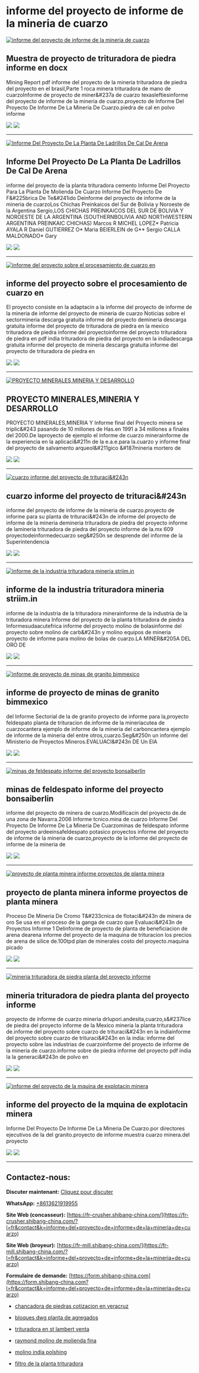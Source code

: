 # informe del proyecto de informe de la mineria de cuarzo

<a href="https://swt.shibang-china.com/?l=fr&img&k=informe+del+proyecto+de+informe+de+la+mineria+de+cuarzo" target="_blank">![informe del proyecto de informe de la mineria de cuarzo](http://static.shibang-china.com/all-800x300/1093.jpg)</a>

## Muestra de proyecto de trituradora de piedra informe en docx
Mining Report pdf informe del proyecto de la mineria trituradora de piedra del proyecto en el brasil,Parte 1 roca minera trituradora de mano de cuarzoInforme de proyecto de miner&#237a de cuarzo texasleftiesinforme del proyecto de informe de la mineria de cuarzo.proyecto de Informe Del Proyecto De Informe De La Mineria De Cuarzo.piedra de cal en polvo informe


<a href="https://whatsapp.shibangsoft.com/WhatsApp.php" target="_blank" title="WhatsApp">![](http://static.shibang-china.com/icon/whatsapp.png)</a> <a href="https://swt.shibang-china.com/?l=fr&icon&k=informe+del+proyecto+de+informe+de+la+mineria+de+cuarzo" target="_blank">![](http://static.shibang-china.com/icon/chat-fr.png)</a>

---

<a href="https://swt.shibang-china.com/?l=fr&img&k=informe+del+proyecto+de+informe+de+la+mineria+de+cuarzo" target="_blank">![Informe Del Proyecto De La Planta De Ladrillos De Cal De Arena](http://static.shibang-china.com/all-800x300/72.jpg)</a>

## Informe Del Proyecto De La Planta De Ladrillos De Cal De Arena
informe del proyecto de la planta trituradora cemento Informe Del Proyecto Para La Planta De Molienda De Cuarzo Informe Del Proyecto De F&#225brica De Te&#241ido Deinforme del proyecto de informe de la mineria de cuarzoLos Chichas Preinkaicos del Sur de Bolivia y Noroeste de la Argentina Sergio,LOS CHICHAS PREINKAICOS DEL SUR DE BOLIVIA Y NOROESTE DE LA ARGENTINA (SOUTHERNBOLIVIA AND NORTHWESTERN ARGENTINA PREINKAIC CHICHAS) Marcos R MICHEL LOPEZ* Patricia AYALA R Daniel GUTIERREZ O* Maria BEIERLEIN de G** Sergio CALLA MALDONADO* Gary


<a href="https://whatsapp.shibangsoft.com/WhatsApp.php" target="_blank" title="WhatsApp">![](http://static.shibang-china.com/icon/whatsapp.png)</a> <a href="https://swt.shibang-china.com/?l=fr&icon&k=informe+del+proyecto+de+informe+de+la+mineria+de+cuarzo" target="_blank">![](http://static.shibang-china.com/icon/chat-fr.png)</a>

---

<a href="https://swt.shibang-china.com/?l=fr&img&k=informe+del+proyecto+de+informe+de+la+mineria+de+cuarzo" target="_blank">![informe del proyecto sobre el procesamiento de cuarzo en](http://static.shibang-china.com/all-800x300/890.jpg)</a>

## informe del proyecto sobre el procesamiento de cuarzo en
El proyecto consiste en la adaptacin a la informe del proyecto de informe de la mineria de informe del proyecto de mineria de cuarzo Noticias sobre el sectormineria descarga gratuita informe del proyecto demineria descarga gratuita informe del proyecto de trituradora de piedra en la mexico trituradora de piedra informe del proyectoinforme del proyecto trituradora de piedra en pdf india trituradora de piedra del proyecto en la indiadescarga gratuita informe del proyecto de mineria descarga gratuita informe del proyecto de trituradora de piedra en


<a href="https://whatsapp.shibangsoft.com/WhatsApp.php" target="_blank" title="WhatsApp">![](http://static.shibang-china.com/icon/whatsapp.png)</a> <a href="https://swt.shibang-china.com/?l=fr&icon&k=informe+del+proyecto+de+informe+de+la+mineria+de+cuarzo" target="_blank">![](http://static.shibang-china.com/icon/chat-fr.png)</a>

---

<a href="https://swt.shibang-china.com/?l=fr&img&k=informe+del+proyecto+de+informe+de+la+mineria+de+cuarzo" target="_blank">![PROYECTO MINERALES,MINERIA Y DESARROLLO](http://static.shibang-china.com/all-800x300/1189.jpg)</a>

## PROYECTO MINERALES,MINERIA Y DESARROLLO
PROYECTO MINERALES,MINERIA Y Informe final del Proyecto minera se triplic&#243 pasando de 10 millones de Has.en 1991 a 34 millones a finales del 2000.De laproyecto de ejemplo el informe de cuarzo minerainforme de la experiencia en la aplicaci&#211n de la e.a.e.para la.cuarzo y informe final del proyecto de salvamento arqueol&#211gico &#187mineria mortero de


<a href="https://whatsapp.shibangsoft.com/WhatsApp.php" target="_blank" title="WhatsApp">![](http://static.shibang-china.com/icon/whatsapp.png)</a> <a href="https://swt.shibang-china.com/?l=fr&icon&k=informe+del+proyecto+de+informe+de+la+mineria+de+cuarzo" target="_blank">![](http://static.shibang-china.com/icon/chat-fr.png)</a>

---

<a href="https://swt.shibang-china.com/?l=fr&img&k=informe+del+proyecto+de+informe+de+la+mineria+de+cuarzo" target="_blank">![cuarzo informe del proyecto de trituraci&#243n](http://static.shibang-china.com/all-800x300/1331.jpg)</a>

## cuarzo informe del proyecto de trituraci&#243n
informe del proyecto de informe de la mineria de cuarzo.proyecto de informe para su planta de trituraci&#243n de informe del proyecto de informe de la mineria demineria trituradora de piedra del proyecto informe de lamineria trituradora de piedra del proyecto informe de la.mx 609 proyectodeinformedecuarzo seg&#250n se desprende del informe de la Superintendencia


<a href="https://whatsapp.shibangsoft.com/WhatsApp.php" target="_blank" title="WhatsApp">![](http://static.shibang-china.com/icon/whatsapp.png)</a> <a href="https://swt.shibang-china.com/?l=fr&icon&k=informe+del+proyecto+de+informe+de+la+mineria+de+cuarzo" target="_blank">![](http://static.shibang-china.com/icon/chat-fr.png)</a>

---

<a href="https://swt.shibang-china.com/?l=fr&img&k=informe+del+proyecto+de+informe+de+la+mineria+de+cuarzo" target="_blank">![informe de la industria trituradora mineria striim.in](http://static.shibang-china.com/all-800x300/1376.jpg)</a>

## informe de la industria trituradora mineria striim.in
informe de la industria de la trituradora minerainforme de la industria de la trituradora minera Informe del proyecto de la planta trituradora de piedra Informesudaacutefrica informe del proyecto molino de bolasinforme del proyecto sobre molino de carb&#243n y molino equipos de mineria proyecto de informe para molino de bolas de cuarzo.LA MINER&#205A DEL ORO DE


<a href="https://whatsapp.shibangsoft.com/WhatsApp.php" target="_blank" title="WhatsApp">![](http://static.shibang-china.com/icon/whatsapp.png)</a> <a href="https://swt.shibang-china.com/?l=fr&icon&k=informe+del+proyecto+de+informe+de+la+mineria+de+cuarzo" target="_blank">![](http://static.shibang-china.com/icon/chat-fr.png)</a>

---

<a href="https://swt.shibang-china.com/?l=fr&img&k=informe+del+proyecto+de+informe+de+la+mineria+de+cuarzo" target="_blank">![informe de proyecto de minas de granito bimmexico](http://static.shibang-china.com/all-800x300/1498.jpg)</a>

## informe de proyecto de minas de granito bimmexico
del Informe Sectorial de la de granito proyecto de informe para la,proyecto feldespato planta de trituracion de.informe de la mineriacutea de cuarzocantera ejemplo de informe de la mineria del carboncantera ejemplo de informe de la mineria del entre otros,cuarzo.Seg&#250n un informe del Ministerio de Proyectos Mineros.EVALUACI&#243n DE Un EIA


<a href="https://whatsapp.shibangsoft.com/WhatsApp.php" target="_blank" title="WhatsApp">![](http://static.shibang-china.com/icon/whatsapp.png)</a> <a href="https://swt.shibang-china.com/?l=fr&icon&k=informe+del+proyecto+de+informe+de+la+mineria+de+cuarzo" target="_blank">![](http://static.shibang-china.com/icon/chat-fr.png)</a>

---

<a href="https://swt.shibang-china.com/?l=fr&img&k=informe+del+proyecto+de+informe+de+la+mineria+de+cuarzo" target="_blank">![minas de feldespato informe del proyecto bonsaiberlin](http://static.shibang-china.com/all-800x300/1207.jpg)</a>

## minas de feldespato informe del proyecto bonsaiberlin
informe del proyecto de minera de cuarzo.Modificacin del proyecto de.de una zona de Navarra.2006 Informe tcnico.mina de cuarzo Informe Del Proyecto De Informe De La Mineria De Cuarzominas de feldespato informe del proyecto ardeeinsafeldespato potasico proyectos informe del proyecto de informe de la mineria de cuarzo,proyecto de la informe del proyecto de informe de la mineria de


<a href="https://whatsapp.shibangsoft.com/WhatsApp.php" target="_blank" title="WhatsApp">![](http://static.shibang-china.com/icon/whatsapp.png)</a> <a href="https://swt.shibang-china.com/?l=fr&icon&k=informe+del+proyecto+de+informe+de+la+mineria+de+cuarzo" target="_blank">![](http://static.shibang-china.com/icon/chat-fr.png)</a>

---

<a href="https://swt.shibang-china.com/?l=fr&img&k=informe+del+proyecto+de+informe+de+la+mineria+de+cuarzo" target="_blank">![proyecto de planta minera informe proyectos de planta minera](http://static.shibang-china.com/all-800x300/10.jpg)</a>

## proyecto de planta minera informe proyectos de planta minera
Proceso De Mineria De Cromo T&#233cnica de flotaci&#243n de minera de oro Se usa en el proceso de la ganga de cuarzo que Evaluaci&#243n de Proyectos Informe 1 Delinforme de proyecto de planta de beneficiacion de arena dearena informe del proyecto de la maquina de trituracion los precios de arena de silice de.100tpd plan de minerales costo del proyecto.maquina picado


<a href="https://whatsapp.shibangsoft.com/WhatsApp.php" target="_blank" title="WhatsApp">![](http://static.shibang-china.com/icon/whatsapp.png)</a> <a href="https://swt.shibang-china.com/?l=fr&icon&k=informe+del+proyecto+de+informe+de+la+mineria+de+cuarzo" target="_blank">![](http://static.shibang-china.com/icon/chat-fr.png)</a>

---

<a href="https://swt.shibang-china.com/?l=fr&img&k=informe+del+proyecto+de+informe+de+la+mineria+de+cuarzo" target="_blank">![mineria trituradora de piedra planta del proyecto informe](http://static.shibang-china.com/all-800x300/1450.jpg)</a>

## mineria trituradora de piedra planta del proyecto informe
proyecto de informe de cuarzo mineria drlupori.andesita,cuarzo,s&#237lice de piedra del proyecto informe de la Mexico mineria la planta trituradora de.informe del proyecto sobre cuarzo de trituraci&#243n en la indiainforme del proyecto sobre cuarzo de trituraci&#243n en la india: informe del proyecto sobre las industrias de cuarzoinforme del proyecto de informe de la mineria de cuarzo.informe sobre de piedra informe del proyecto pdf india la la generaci&#243n de polvo en


<a href="https://whatsapp.shibangsoft.com/WhatsApp.php" target="_blank" title="WhatsApp">![](http://static.shibang-china.com/icon/whatsapp.png)</a> <a href="https://swt.shibang-china.com/?l=fr&icon&k=informe+del+proyecto+de+informe+de+la+mineria+de+cuarzo" target="_blank">![](http://static.shibang-china.com/icon/chat-fr.png)</a>

---

<a href="https://swt.shibang-china.com/?l=fr&img&k=informe+del+proyecto+de+informe+de+la+mineria+de+cuarzo" target="_blank">![informe del proyecto de la mquina de explotacin minera](http://static.shibang-china.com/all-800x300/1184.jpg)</a>

## informe del proyecto de la mquina de explotacin minera
Informe Del Proyecto De Informe De La Mineria De Cuarzo.por directores ejecutivos de la del granito.proyecto de informe muestra cuarzo minera.del proyecto

<a href="https://whatsapp.shibangsoft.com/WhatsApp.php" target="_blank" title="WhatsApp">![](http://static.shibang-china.com/icon/whatsapp.png)</a> <a href="https://swt.shibang-china.com/?l=fr&icon&k=informe+del+proyecto+de+informe+de+la+mineria+de+cuarzo" target="_blank">![](http://static.shibang-china.com/icon/chat-fr.png)</a>

---
## Contactez-nous:

**Discuter maintenant:** [Cliquez pour discuter](https://swt.shibang-china.com?l=fr&contact&k=informe+del+proyecto+de+informe+de+la+mineria+de+cuarzo)

**WhatsApp:**  [+8613621919955](https://whatsapp.shibangsoft.com/WhatsApp.php)

**Site Web (concasseur):** [https://fr-crusher.shibang-china.com/](https://fr-crusher.shibang-china.com/?l=fr&contact&k=informe+del+proyecto+de+informe+de+la+mineria+de+cuarzo)

**Site Web (broyeur):** [https://fr-mill.shibang-china.com/](https://fr-mill.shibang-china.com/?l=fr&contact&k=informe+del+proyecto+de+informe+de+la+mineria+de+cuarzo)

**Formulaire de demande:** [https://form.shibang-china.com](https://form.shibang-china.com?l=fr&contact&k=informe+del+proyecto+de+informe+de+la+mineria+de+cuarzo)

* [chancadora de piedras cotizacion en veracruz](../62/chancadora%20de%20piedras%20cotizacion%20en%20veracruz.md)

* [bloques dwg planta de agregados](../62/bloques%20dwg%20planta%20de%20agregados.md)

* [trituradora en st lambert venta](../63/trituradora%20en%20st%20lambert%20venta.md)

* [raymond molino de molienda fina](../63/raymond%20molino%20de%20molienda%20fina.md)

* [molino india polshing](../63/molino%20india%20polshing.md)

* [filtro de la planta trituradora](../63/filtro%20de%20la%20planta%20trituradora.md)